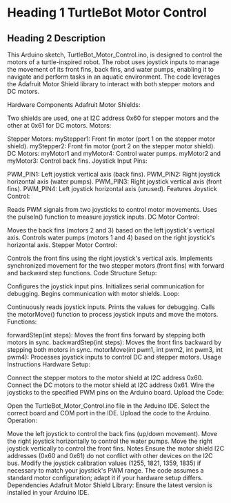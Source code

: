 # Heading 1	TurtleBot Motor Control
## Heading 2	Description
This Arduino sketch, TurtleBot_Motor_Control.ino, is designed to control the motors of a turtle-inspired robot. The robot uses joystick inputs to manage the movement of its front fins, back fins, and water pumps, enabling it to navigate and perform tasks in an aquatic environment. The code leverages the Adafruit Motor Shield library to interact with both stepper motors and DC motors.

Hardware Components
Adafruit Motor Shields:

Two shields are used, one at I2C address 0x60 for stepper motors and the other at 0x61 for DC motors.
Motors:

Stepper Motors:
myStepper1: Front fin motor (port 1 on the stepper motor shield).
myStepper2: Front fin motor (port 2 on the stepper motor shield).
DC Motors:
myMotor1 and myMotor4: Control water pumps.
myMotor2 and myMotor3: Control back fins.
Joystick Input Pins:

PWM_PIN1: Left joystick vertical axis (back fins).
PWM_PIN2: Right joystick horizontal axis (water pumps).
PWM_PIN3: Right joystick vertical axis (front fins).
PWM_PIN4: Left joystick horizontal axis (unused).
Features
Joystick Control:

Reads PWM signals from two joysticks to control motor movements.
Uses the pulseIn() function to measure joystick inputs.
DC Motor Control:

Moves the back fins (motors 2 and 3) based on the left joystick's vertical axis.
Controls water pumps (motors 1 and 4) based on the right joystick's horizontal axis.
Stepper Motor Control:

Controls the front fins using the right joystick's vertical axis.
Implements synchronized movement for the two stepper motors (front fins) with forward and backward step functions.
Code Structure
Setup:

Configures the joystick input pins.
Initializes serial communication for debugging.
Begins communication with motor shields.
Loop:

Continuously reads joystick inputs.
Prints the values for debugging.
Calls the motorMove() function to process joystick inputs and move the motors.
Functions:

forwardStep(int steps): Moves the front fins forward by stepping both motors in sync.
backwardStep(int steps): Moves the front fins backward by stepping both motors in sync.
motorMove(int pwm1, int pwm2, int pwm3, int pwm4): Processes joystick inputs to control DC and stepper motors.
Usage Instructions
Hardware Setup:

Connect the stepper motors to the motor shield at I2C address 0x60.
Connect the DC motors to the motor shield at I2C address 0x61.
Wire the joysticks to the specified PWM pins on the Arduino board.
Upload the Code:

Open the TurtleBot_Motor_Control.ino file in the Arduino IDE.
Select the correct board and COM port in the IDE.
Upload the code to the Arduino.
Operation:

Move the left joystick to control the back fins (up/down movement).
Move the right joystick horizontally to control the water pumps.
Move the right joystick vertically to control the front fins.
Notes
Ensure the motor shield I2C addresses (0x60 and 0x61) do not conflict with other devices on the I2C bus.
Modify the joystick calibration values (1255, 1821, 1359, 1835) if necessary to match your joystick's PWM range.
The code assumes a standard motor configuration; adapt it if your hardware setup differs.
Dependencies
Adafruit Motor Shield Library: Ensure the latest version is installed in your Arduino IDE.
